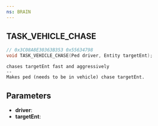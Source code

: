 ```yaml
---
ns: BRAIN
---
```

## TASK_VEHICLE_CHASE

```c
// 0x3C08A8E30363B353 0x55634798
void TASK_VEHICLE_CHASE(Ped driver, Entity targetEnt);
```

```
chases targetEnt fast and aggressively  
--  
Makes ped (needs to be in vehicle) chase targetEnt.  
```

## Parameters
* **driver**: 
* **targetEnt**: 

